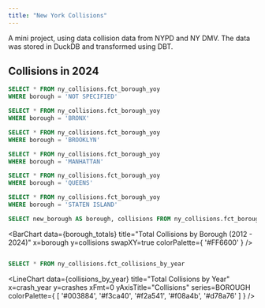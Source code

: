 ```yaml
---
title: "New York Collisions"
---
```

A mini project, using data collision data from NYPD and NY DMV. The data was stored in DuckDB and transformed using DBT.

## Collisions in 2024

```sql ns_borough_yoy
SELECT * FROM ny_collisions.fct_borough_yoy
WHERE borough = 'NOT SPECIFIED'
```

```sql bx_borough_yoy
SELECT * FROM ny_collisions.fct_borough_yoy
WHERE borough = 'BRONX'
```

```sql bky_borough_yoy
SELECT * FROM ny_collisions.fct_borough_yoy
WHERE borough = 'BROOKLYN'
```

```sql man_borough_yoy
SELECT * FROM ny_collisions.fct_borough_yoy
WHERE borough = 'MANHATTAN'
```

```sql qn_borough_yoy
SELECT * FROM ny_collisions.fct_borough_yoy
WHERE borough = 'QUEENS'
```

```sql st_borough_yoy
SELECT * FROM ny_collisions.fct_borough_yoy
WHERE borough = 'STATEN ISLAND'
```



<!-- <BarChart 
    data={collisions_by_borough} 
    x=new_borough 
    y=collisions
    yFmt=3k
    colorPalette={
        '#FF6600'
    }
/> -->
<BigValue
    data={ns_borough_yoy}
    title="Not Specified"
    value=collisions
    comparison=YoY
    comparisonTitle="since 2023"
    fmt=0,000
    downIsGood=true
/>

<BigValue
    data={bx_borough_yoy}
    title="Bronx"
    value=collisions
    comparison=YoY
    comparisonTitle="since 2023"
    fmt=0,000
    downIsGood=true
/>

<BigValue
    data={bky_borough_yoy}
    title="Brooklyn"
    value=collisions
    comparison=YoY
    comparisonTitle="since 2023"
    fmt=0,000
    downIsGood=true
/>

<BigValue
    data={man_borough_yoy}
    title="Manhattan"
    value=collisions
    comparison=YoY
    comparisonTitle="since 2023"
    fmt=0,000
    downIsGood=true
/>

<BigValue
    data={qn_borough_yoy}
    title="Queens"
    value=collisions
    comparison=YoY
    comparisonTitle="since 2023"
    fmt=0,000
    downIsGood=true
/>

<BigValue
    data={st_borough_yoy}
    title="Staten Island"
    value=collisions
    comparison=YoY
    comparisonTitle="since 2023"
    fmt=0,000
    downIsGood=true
/>

```sql borough_totals
SELECT new_borough AS borough, collisions FROM ny_collisions.fct_borough_collisions
```



<BarChart
    data={borough_totals}
    title="Total Collisions by Borough (2012 - 2024)"
    x=borough
    y=collisions
    swapXY=true
    colorPalette={
        '#FF6600'
    }
/>

```sql collisions_by_year

SELECT * FROM ny_collisions.fct_collisions_by_year
```




<LineChart 
    data={collisions_by_year}
    title="Total Collisions by Year"
    x=crash_year
    y=crashes
    xFmt=0
    yAxisTitle="Collisions"
    series=BOROUGH
    colorPalette={
        [
        '#003884',
        '#f3ca40',
        '#f2a541',
        '#f08a4b',
        '#d78a76'
        ]
    }
/>